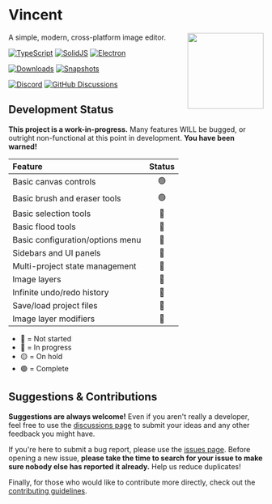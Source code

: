 # Vincent

<img src="https://raw.githubusercontent.com/JackDotJS/vincent/main/resources/icon.png" align="right" height="150px">

A simple, modern, cross-platform image editor.

<a href="https://www.typescriptlang.org/"><img src="https://img.shields.io/badge/TypeScript-000?style=for-the-badge&logoColor=white&logo=typescript&color=2F73BF" alt="TypeScript" /></a>
<a href="https://www.solidjs.com/"><img src="https://img.shields.io/badge/SolidJS-335d92?style=for-the-badge&logo=solid" alt="SolidJS" /></a>
<a href="https://www.electronjs.org/"><img src="https://img.shields.io/badge/Electron-1b1c26?style=for-the-badge&logoColor=9feaf9&logo=electron" alt="Electron" /></a>

<a href="../../releases"><img src="https://img.shields.io/github/downloads/JackDotJS/vincent/total?style=for-the-badge" alt="Downloads" /></a>
<a href="../../actions/workflows/dist-snapshot.yml"><img src="https://img.shields.io/github/actions/workflow/status/JackDotJS/vincent/dist-snapshot.yml?branch=main&label=SNAPSHOT%20BUILDS&style=for-the-badge" alt="Snapshots" /></a>

<a href="https://discord.gg/s5nQBxFPp2"><img src="https://img.shields.io/discord/803584639541313577?label=Chat&color=5865F2&logo=discord&logoColor=ffffff&style=for-the-badge" alt="Discord" /></a>
<a href="../../discussions"><img src="https://img.shields.io/github/discussions/JackDotJS/vincent?label=Discussions&color=1B1F24&logo=github&logoColor=ffffff&style=for-the-badge" alt="GitHub Discussions" /></a>

## Development Status

**This project is a work-in-progress.** Many features WILL be bugged, or outright non-functional at this point in development. **You have been warned!**

<!-- 🔴🔵🟡🟢  -->

| Feature | Status |
| :-- | :---: |
| Basic canvas controls | 🟢 |
| Basic brush and eraser tools | 🟢 |
| Basic selection tools | 🔴 |
| Basic flood tools | 🔴 |
| Basic configuration/options menu | 🔵 |
| Sidebars and UI panels | 🔴 |
| Multi-project state management | 🔴 |
| Image layers | 🔴 |
| Infinite undo/redo history | 🔵 |
| Save/load project files | 🔴 |
| Image layer modifiers | 🔴 |

- 🔴 = Not started
- 🔵 = In progress
- 🟡 = On hold
- 🟢 = Complete

## Suggestions & Contributions

**Suggestions are always welcome!** Even if you aren't really a developer, feel free to use the [discussions page](../../discussions) to submit your ideas and any other feedback you might have.

If you're here to submit a bug report, please use the [issues page](../../issues). Before opening a new issue, **please take the time to search for your issue to make sure nobody else has reported it already.** Help us reduce duplicates!

Finally, for those who would like to contribute more directly, check out the [contributing guidelines](CONTRIBUTING.md).
